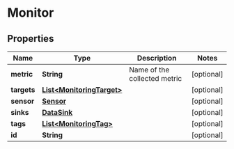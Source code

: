 
# Monitor

## Properties
Name | Type | Description | Notes
------------ | ------------- | ------------- | -------------
**metric** | **String** | Name of the collected metric |  [optional]
**targets** | [**List&lt;MonitoringTarget&gt;**](MonitoringTarget.md) |  |  [optional]
**sensor** | [**Sensor**](Sensor.md) |  |  [optional]
**sinks** | [**DataSink**](DataSink.md) |  |  [optional]
**tags** | [**List&lt;MonitoringTag&gt;**](MonitoringTag.md) |  |  [optional]
**id** | **String** |  |  [optional]



